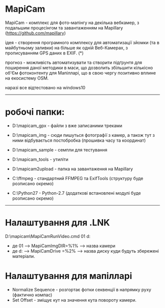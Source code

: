 # MapiCam

MapiCam - комплекс для фото-мапінгу на декілька вебкамер, з подальшим процесінгом та завантаженням на Mapillary (https://github.com/mapillary)

ідея - створення програмного комплексу для автоматизації зйомки (та в майбутньому заливки) на більше як одній Веб-Камерах, з прописуванням GPS даних в EXIF. (*)

прогноз - можливість автоматизувати та створити підґрунтя для поширення даної методики в маси, що дозволить збільшити кількісно об'Єм фотоконтенту для Мапілларі, що в свою чергу позитивно вплине на екосистему OSM.

наразі все відтестовано на windows10


---
# робочі папки:
- D:\mapicam_gpx      - файли з вже записаними треками
- D:\mapicam_img      - сюди пишуться фотографії з камер, а також тут з ними відбувається постобробка (прошивка часу та координат)
- D:\mapicam_sample   - семпли для тестування 
- D:\mapicam_tools    - утиліти
- D:\mapicam2upload   - папка на завантаження на Mapillary 


- C:\ffmpeg           - стандартний FFMPEG та ExifTools (структуру буде розписано окремо)
- C:\Python27         - Python-2.7  (додаткові встановлені модулі буде розписано окремо)
---



# Налаштування для .LNK
D:\mapicam\MapiCamRunVideo.cmd 01 d:
- де 01 --> MapiCamImgDIR=%1% --> назва камери
- де d: --> MapiCamDrive =%2% --> назва диску куди будуть збережені матеріали.


# Налаштування для мапілларі
- Normalize Sequence - розгортає фотки секвенції в напрямку руху (фактично компас)
- Set Offset         - зміщує кут на значення кута повороту камери.



